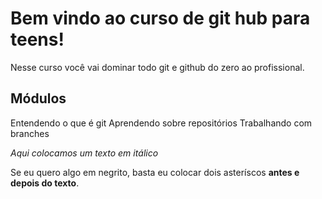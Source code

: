# Bem vindo ao curso de git hub para teens!
Nesse curso você vai dominar todo git e github do zero ao profissional.
## Módulos
Entendendo o que é git
Aprendendo sobre repositórios
Trabalhando com branches

_Aqui colocamos um texto em itálico_

Se eu quero algo em negrito, basta eu colocar dois asteríscos **antes e depois do texto**.